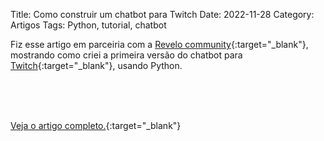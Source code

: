 Title: Como construir um chatbot para Twitch 
Date: 2022-11-28
Category: Artigos
Tags: Python, tutorial, chatbot

Fiz esse artigo em parceiria com a [Revelo community](https://community.revelo.com/){:target="_blank"}, mostrando como criei a primeira versão do chatbot para [Twitch](https://www.twitch.tv/bug_elseif){:target="_blank"}, usando Python.

<br><br><br>

[Veja o artigo completo.](https://community.revelo.com/como-construir-um-chatbot-para-twitch/){:target="_blank"}
